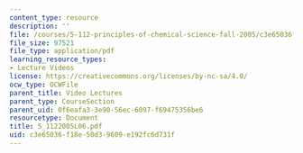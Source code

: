 ```yaml
---
content_type: resource
description: ''
file: /courses/5-112-principles-of-chemical-science-fall-2005/c3e65036f18e50d39609e192fc6d731f_5_1122005L06.pdf
file_size: 97521
file_type: application/pdf
learning_resource_types:
- Lecture Videos
license: https://creativecommons.org/licenses/by-nc-sa/4.0/
ocw_type: OCWFile
parent_title: Video Lectures
parent_type: CourseSection
parent_uid: 0f6eafa3-3e90-56ec-6097-f69475356be6
resourcetype: Document
title: 5_1122005L06.pdf
uid: c3e65036-f18e-50d3-9609-e192fc6d731f
---
```

